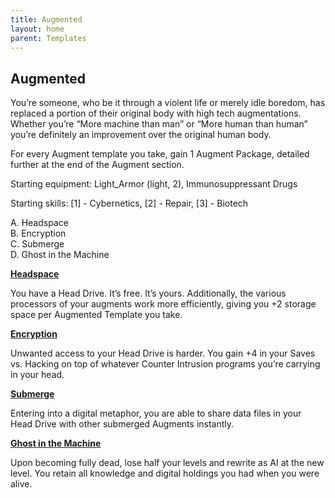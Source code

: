 ```yaml
---
title: Augmented
layout: home
parent: Templates
---
```



## **Augmented**

You’re someone, who be it through a violent life or merely idle boredom, has replaced a portion of their original body with high tech augmentations. Whether you’re “More machine than man” or “More human than human” you’re definitely an improvement over the original human body. 

For every Augment template you take, gain 1 Augment Package, detailed further at the end of the Augment section. 

Starting equipment: Light_Armor (light, 2), Immunosuppressant Drugs

Starting skills: [1] - Cybernetics, [2] - Repair,  [3] - Biotech



A. Headspace <br>
B. Encryption <br>
C. Submerge <br>
D. Ghost in the Machine <br>

**<span style="text-decoration:underline;">Headspace</span>**

You have a Head Drive. It’s free. It’s yours. Additionally, the various processors of your augments work more efficiently, giving you +2 storage space per Augmented Template you take. 

**<span style="text-decoration:underline;">Encryption</span>**

Unwanted access to your Head Drive is harder. You gain +4 in your Saves vs. Hacking on top of whatever Counter Intrusion programs you’re carrying in your head. 

**<span style="text-decoration:underline;">Submerge</span>**

Entering into a digital metaphor, you are able to share data files in your Head Drive with other submerged Augments instantly.

**<span style="text-decoration:underline;">Ghost in the Machine</span>**

Upon becoming fully dead, lose half your levels and rewrite as AI at the new level. You retain all knowledge and digital holdings you had when you were alive. 


